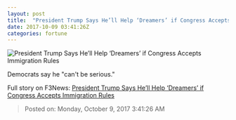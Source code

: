 ```yaml
---
layout: post
title:  "President Trump Says He’ll Help ‘Dreamers’ if Congress Accepts Immigration Rules"
date: 2017-10-09 03:41:26Z
categories: fortune
---
```


![President Trump Says He’ll Help ‘Dreamers’ if Congress Accepts Immigration Rules](https://fortunedotcom.files.wordpress.com/2017/10/gettyimages-858421004.jpg)

Democrats say he "can't be serious."


Full story on F3News: [President Trump Says He’ll Help ‘Dreamers’ if Congress Accepts Immigration Rules](http://www.f3nws.com/n/TktHND)

> Posted on: Monday, October 9, 2017 3:41:26 AM

